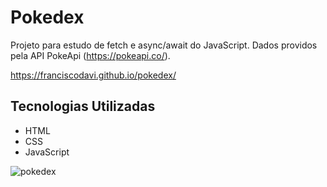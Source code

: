 # Pokedex
Projeto para estudo de fetch e async/await do JavaScript. Dados providos pela API PokeApi (https://pokeapi.co/).

https://franciscodavi.github.io/pokedex/

## Tecnologias Utilizadas
- HTML
- CSS
- JavaScript

![pokedex](https://github.com/FranciscoDavi/pokedex/assets/51896688/7ae33089-8c2d-42ec-b823-0b61da6534c5)

